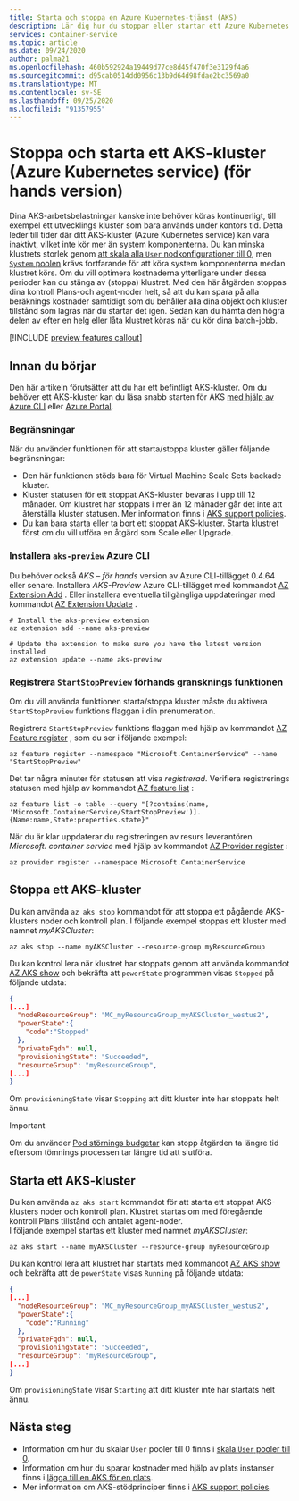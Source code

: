 ```yaml
---
title: Starta och stoppa en Azure Kubernetes-tjänst (AKS)
description: Lär dig hur du stoppar eller startar ett Azure Kubernetes service-kluster (AKS).
services: container-service
ms.topic: article
ms.date: 09/24/2020
author: palma21
ms.openlocfilehash: 460b592924a19449d77ce8d45f470f3e3129f4a6
ms.sourcegitcommit: d95cab0514dd0956c13b9d64d98fdae2bc3569a0
ms.translationtype: MT
ms.contentlocale: sv-SE
ms.lasthandoff: 09/25/2020
ms.locfileid: "91357955"
---
```

# <a name="stop-and-start-an-azure-kubernetes-service-aks-cluster-preview"></a>Stoppa och starta ett AKS-kluster (Azure Kubernetes service) (för hands version)

Dina AKS-arbetsbelastningar kanske inte behöver köras kontinuerligt, till exempel ett utvecklings kluster som bara används under kontors tid. Detta leder till tider där ditt AKS-kluster (Azure Kubernetes service) kan vara inaktivt, vilket inte kör mer än system komponenterna. Du kan minska klustrets storlek genom [att skala alla `User` nodkonfigurationer till 0](scale-cluster.md#scale-user-node-pools-to-0), men [ `System` poolen](use-system-pools.md) krävs fortfarande för att köra system komponenterna medan klustret körs. Om du vill optimera kostnaderna ytterligare under dessa perioder kan du stänga av (stoppa) klustret. Med den här åtgärden stoppas dina kontroll Plans-och agent-noder helt, så att du kan spara på alla beräknings kostnader samtidigt som du behåller alla dina objekt och kluster tillstånd som lagras när du startar det igen. Sedan kan du hämta den högra delen av efter en helg eller låta klustret köras när du kör dina batch-jobb.

[!INCLUDE [preview features callout](./includes/preview/preview-callout.md)]

## <a name="before-you-begin"></a>Innan du börjar

Den här artikeln förutsätter att du har ett befintligt AKS-kluster. Om du behöver ett AKS-kluster kan du läsa snabb starten för AKS [med hjälp av Azure CLI][aks-quickstart-cli] eller [Azure Portal][aks-quickstart-portal].


### <a name="limitations"></a>Begränsningar

När du använder funktionen för att starta/stoppa kluster gäller följande begränsningar:

- Den här funktionen stöds bara för Virtual Machine Scale Sets backade kluster.
- Kluster statusen för ett stoppat AKS-kluster bevaras i upp till 12 månader. Om klustret har stoppats i mer än 12 månader går det inte att återställa kluster statusen. Mer information finns i [AKS support policies](support-policies.md).
- Du kan bara starta eller ta bort ett stoppat AKS-kluster. Starta klustret först om du vill utföra en åtgärd som Scale eller Upgrade.

### <a name="install-the-aks-preview-azure-cli"></a>Installera `aks-preview` Azure CLI 

Du behöver också *AKS – för hands* version av Azure CLI-tillägget 0.4.64 eller senare. Installera *AKS-Preview* Azure CLI-tillägget med kommandot [AZ Extension Add][az-extension-add] . Eller installera eventuella tillgängliga uppdateringar med kommandot [AZ Extension Update][az-extension-update] .

```azurecli-interactive
# Install the aks-preview extension
az extension add --name aks-preview

# Update the extension to make sure you have the latest version installed
az extension update --name aks-preview
``` 

### <a name="register-the-startstoppreview-preview-feature"></a>Registrera `StartStopPreview` förhands gransknings funktionen

Om du vill använda funktionen starta/stoppa kluster måste du aktivera `StartStopPreview` funktions flaggan i din prenumeration.

Registrera `StartStopPreview` funktions flaggan med hjälp av kommandot [AZ Feature register][az-feature-register] , som du ser i följande exempel:

```azurecli-interactive
az feature register --namespace "Microsoft.ContainerService" --name "StartStopPreview"
```

Det tar några minuter för statusen att visa *registrerad*. Verifiera registrerings statusen med hjälp av kommandot [AZ feature list][az-feature-list] :

```azurecli-interactive
az feature list -o table --query "[?contains(name, 'Microsoft.ContainerService/StartStopPreview')].{Name:name,State:properties.state}"
```

När du är klar uppdaterar du registreringen av resurs leverantören *Microsoft. container service* med hjälp av kommandot [AZ Provider register][az-provider-register] :

```azurecli-interactive
az provider register --namespace Microsoft.ContainerService
```

## <a name="stop-an-aks-cluster"></a>Stoppa ett AKS-kluster

Du kan använda `az aks stop` kommandot för att stoppa ett pågående AKS-klusters noder och kontroll plan. I följande exempel stoppas ett kluster med namnet *myAKSCluster*:

```azurecli-interactive
az aks stop --name myAKSCluster --resource-group myResourceGroup
```

Du kan kontrol lera när klustret har stoppats genom att använda kommandot [AZ AKS show][az-aks-show] och bekräfta att `powerState` programmen visas `Stopped` på följande utdata:

```json
{
[...]
  "nodeResourceGroup": "MC_myResourceGroup_myAKSCluster_westus2",
  "powerState":{
    "code":"Stopped"
  },
  "privateFqdn": null,
  "provisioningState": "Succeeded",
  "resourceGroup": "myResourceGroup",
[...]
}
```

Om `provisioningState` visar `Stopping` att ditt kluster inte har stoppats helt ännu.

> [!IMPORTANT]
> Om du använder [Pod störnings budgetar](https://kubernetes.io/docs/concepts/workloads/pods/disruptions/) kan stopp åtgärden ta längre tid eftersom tömnings processen tar längre tid att slutföra.


## <a name="start-an-aks-cluster"></a>Starta ett AKS-kluster

Du kan använda `az aks start` kommandot för att starta ett stoppat AKS-klusters noder och kontroll plan. Klustret startas om med föregående kontroll Plans tillstånd och antalet agent-noder.  
I följande exempel startas ett kluster med namnet *myAKSCluster*:

```azurecli-interactive
az aks start --name myAKSCluster --resource-group myResourceGroup
```

Du kan kontrol lera att klustret har startats med kommandot [AZ AKS show][az-aks-show] och bekräfta att de `powerState` visas `Running` på följande utdata:

```json
{
[...]
  "nodeResourceGroup": "MC_myResourceGroup_myAKSCluster_westus2",
  "powerState":{
    "code":"Running"
  },
  "privateFqdn": null,
  "provisioningState": "Succeeded",
  "resourceGroup": "myResourceGroup",
[...]
}
```

Om `provisioningState` visar `Starting` att ditt kluster inte har startats helt ännu.


## <a name="next-steps"></a>Nästa steg

- Information om hur du skalar `User` pooler till 0 finns i [skala `User` pooler till 0](scale-cluster.md#scale-user-node-pools-to-0).
- Information om hur du sparar kostnader med hjälp av plats instanser finns i [lägga till en AKS för en plats](spot-node-pool.md).
- Mer information om AKS-stödprinciper finns i [AKS support policies](support-policies.md).

<!-- LINKS - external -->

<!-- LINKS - internal -->
[aks-quickstart-cli]: kubernetes-walkthrough.md
[aks-quickstart-portal]: kubernetes-walkthrough-portal.md
[install-azure-cli]: /cli/azure/install-azure-cli&preserve-view=true
[az-extension-add]: /cli/azure/extension?view=azure-cli-latest#az-extension-add&preserve-view=true
[az-extension-update]: /cli/azure/extension?view=azure-cli-latest#az-extension-update&preserve-view=true
[az-feature-register]: /cli/azure/feature?view=azure-cli-latest#az-feature-register&preserve-view=true
[az-feature-list]: /cli/azure/feature?view=azure-cli-latest#az-feature-list&preserve-view=true
[az-provider-register]: /cli/azure/provider?view=azure-cli-latest#az-provider-register&preserve-view=true
[az-aks-show]: /cli/azure/aks?view=azure-cli-latest#az_aks_show
